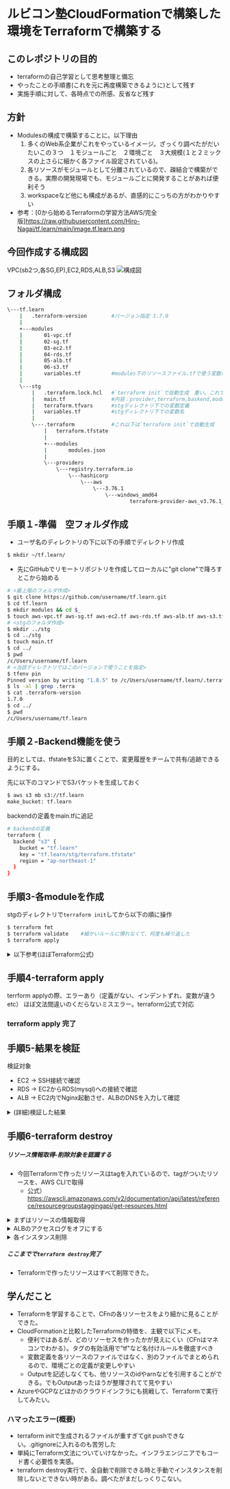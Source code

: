 # ルビコン塾CloudFormationで構築した環境をTerraformで構築する


## このレポジトリの目的

* terraformの自己学習として思考整理と備忘
* やったことの手順書(これを元に再度構築できるように)として残す
* 実施手順に対して、各時点での所感、反省など残す

## 方針
* Modulesの構成で構築することに。以下理由
   1. 多くのWeb系企業がこれをやっているイメージ。ざっくり調べたがだいたいこの３つ　１モジュールごと　２環境ごと　３大規模(１と２ミックスの上さらに細かく各ファイル設定されている)。
   2. 各リソースがモジュールとして分離されているので、疎結合で構築ができる。実際の開発現場でも、モジュールごとに開発することがあれば便利そう
   3. workspaceなど他にも構成があるが、直感的にこっちの方がわかりやすい
* 参考：[0から始めるTerraformの学習方法AWS/完全版]https://raw.githubusercontent.com/Hiro-Nagai/tf.learn/main/image.tf.learn.png

## 今回作成する構成図
VPC(sb2つ,各SG,EP),EC2,RDS,ALB,S3
![構成図](https://raw.githubusercontent.com/Hiro-Nagai/tf.learn/main/image.tf.learn.png)

## フォルダ構成

```bash
\---tf.learn
    |   .terraform-version        #バージョン指定 1.7.0
    |
    +---modules
    |       01-vpc.tf
    |       02-sg.tf
    |       03-ec2.tf
    |       04-rds.tf
    |       05-alb.tf
    |       06-s3.tf
    |       variables.tf          #modules下のリソースファイル.tfで使う変数の中身を記述
    |
    \---stg
        |   .terraform.lock.hcl   #`terraform init`で自動生成　重い。これでハマった
        |   main.tf               #内容：provider,terraform,baskend,modules各ブロック＋modulesで使う変数
        |   terraform.tfvars      #stgディレクトリ下での変数定義
        |   variables.tf          #stgディレクトリ下での変数名
        |
        \---.terraform            #これ以下は`terraform init`で自動生成
            |   terraform.tfstate
            |
            +---modules
            |       modules.json
            |
            \---providers
                \---registry.terraform.io
                    \---hashicorp
                        \---aws
                            \---3.76.1
                                \---windows_amd64
                                        terraform-provider-aws_v3.76.1_x5.exe


```

## 手順１-準備　空フォルダ作成

* ユーザ名のディレクトリの下に以下の手順でディレクトリ作成
```bash
$ mkdir ~/tf.learn/
```
* 先にGitHubでリモートリポジトリを作成してローカルに"git clone"で降ろすとこから始める
```bash
# <最上階のフォルダ作成>
$ git clone https://github.com/username/tf.learn.git
$ cd tf.learn
$ mkdir modules && cd $_
$ touch aws-vpc.tf aws-sg.tf aws-ec2.tf aws-rds.tf aws-alb.tf aws-s3.tf variables.tf
# <stgのフォルダ作成>
$ mkdir ../stg
$ cd ../stg
$ touch main.tf
$ cd ../
$ pwd
/c/Users/username/tf.learn
# <当該ディレクトリではこのバージョンで使うことを指定>
$ tfenv pin 
Pinned version by writing "1.8.5" to /c/Users/username/tf.learn/.terraform-version
$ ls -al | grep .terra
$ cat .terraform-version
1.7.0
$ cd ../
$ pwd
/c/Users/username/tf.learn
```


## 手順２-Backend機能を使う
目的としては、tfstateをS3に置くことで、変更履歴をチームで共有/追跡できるようにする。

先に以下のコマンドでS3バケットを生成しておく
```bash
$ aws s3 mb s3://tf.learn
make_bucket: tf.learn
```
backendの定義をmain.tfに追記
```bash
# backendの定義
terraform {
  backend "s3" {
    bucket = "tf.learn"
    key = "tf.learn/stg/terraform.tfstate"
    region = "ap-northeast-1"
  }
}
```


## 手順3-各moduleを作成
stgのディレクトリで`terraform init`してから以下の順に操作
```bash
$ terraform fmt
$ terraform validate    #細かいルールに慣れなくて、何度も繰り返した
$ terraform apply
```


<details><summary>以下参考(ほぼTerraform公式)</summary>

### main.tfを編集
#### module構成の参考記事
わかりやすかったものをピックアップして以下にメモ
* https://dev.classmethod.jp/articles/directory-layout-bestpractice-in-terraform/
* https://qiita.com/reireias/items/253529c889cafb3fa4c7


### vpc.tfを編集
#### 参考記事
* [【Terraform入門】AWSのVPCとEC2を構築してみる](https://kacfg.com/terraform-vpc-ec2/)
* 公式doc
  * https://kacfg.com/terraform-vpc-ec2/
  * https://registry.terraform.io/providers/hashicorp/aws/latest/docs/resources/subnet
  * https://registry.terraform.io/providers/hashicorp/aws/latest/docs/resources/internet_gateway
  * https://registry.terraform.io/providers/hashicorp/aws/latest/docs/resources/internet_gateway_attachment
  * 
  * https://registry.terraform.io/providers/hashicorp/aws/latest/docs/resources/route_table
    * Routeととしてのresource記載は不要で、RouteTableのresource内部にrouteの内容を記述できる
  * https://registry.terraform.io/providers/hashicorp/aws/latest/docs/resources/route_table_association

### sg.tfを編集
#### 参考記事
* https://dev.classmethod.jp/articles/terraform-security-group/
* https://beyondjapan.com/blog/2022/10/terraform-how-to-use-security-group/
* 公式
  * https://registry.terraform.io/providers/hashicorp/aws/latest/docs/resources/security_group
  * https://registry.terraform.io/providers/hashicorp/aws/latest/docs/resources/security_group_rule
    * 特にRDS用のセキュリティグループのインバウンドルールにおけるソースをEC2用のセキュリティグループIDにするという方法の参照として使いました。↓の参考記事も同様です。
* https://ohshige.hatenablog.com/entry/2019/11/11/190000
* https://qiita.com/suzuki0430/items/2dbd88dfb5ed53016914

### ec2.tfを編集
#### 参考記事
* https://zenn.dev/supersatton/articles/c87853cc5a3dbd
* https://qiita.com/okdyy75/items/73641a0247bae1fa7f31
* https://khasegawa.hatenablog.com/entry/2017/10/03/000000
* [[Terraform][CloudFormation]最新のAMI IDの取得方法](https://qiita.com/to-fmak/items/7623ee6e15249a4bcedd#:~:text=%E3%80%8CData%20Source%E3%80%8D%E3%81%A7%E6%9C%80%E6%96%B0%E3%81%AE,AMI%E3%82%92%E5%8F%96%E5%BE%97%E3%81%A7%E3%81%8D%E3%81%BE%E3%81%99%E3%80%82)
* 公式
  * https://registry.terraform.io/providers/hashicorp/aws/latest/docs/data-sources/instance

### rds.tfを編集
#### 参考記事
* https://zenn.dev/suganuma/articles/fe14451aeda28f
* https://tech.isid.co.jp/entry/terraform_manage_master_user_password
* https://zenn.dev/yumemi_inc/articles/081b0190db8260
* 公式
  * https://registry.terraform.io/providers/hashicorp/aws/latest/docs/resources/db_subnet_group
  * https://registry.terraform.io/providers/hashicorp/aws/latest/docs/data-sources/ssm_parameter
  * https://registry.terraform.io/providers/hashicorp/aws/latest/docs/resources/db_instance

### alb.tfとs3.tfを編集
#### 参考記事
* https://katsuya-place.com/terraform-elb-basic/
* https://cloud5.jp/terraform-alb/
* https://y-ohgi.com/introduction-terraform/handson/alb/
* 公式
  * https://registry.terraform.io/providers/hashicorp/aws/latest/docs/resources/lb
  * https://www.terraform.io/docs/providers/aws/r/lb_listener.html
  * https://registry.terraform.io/providers/hashicorp/aws/latest/docs/resources/s3_bucket

</details>


## 手順4-terraform apply
terrform applyの際、エラーあり（定義がない、インデントずれ、変数が違うetc）
ほぼ文法間違いのくだらないミスエラー。terraform公式で対応


### terraform apply 完了

## 手順5-結果を検証
検証対象
  - EC2  →   SSH接続で確認
  - RDS  →   EC2からRDS(mysql)への接続で確認
  - ALB  →   EC2内でNginx起動させ、ALBのDNSを入力して確認

<details><summary>(詳細)検証した結果</summary>

#### SSH接続
22ポートの記述もれあり。02-sg.tfの"sg_ec2"に以下追記

```bash
    ingress {
    from_port   = 22
    to_port     = 22
    protocol    = "tcp"
    cidr_blocks = ["0.0.0.0/0"]
  }
```
マネコン画面EC2→keypairにて発行
.sshにDLしたKeyPairファイル入れて以下実行

```bash
ssh -i ~/.ssh/(KeyPair).pem ec2-user@(Public IPv4 DNS).ap-northeast-1.compute.amazonaws.com
```
※今回はEIPを使っていないので”Public IPv4 DNS”はEC2起動ごとに変化するので注意

#### RDS接続＆Nginx起動確認
```bash
#　※EC2接続状態で
#　<RDS接続確認>
$ sudo yum update
$ sudo yum install mysql
$ mysql -u admin -p -h (RDSのエンドポイント)
#Parameter Storeに保管しているパスワードを入力
Welcome to the MariaDB monitor.  Commands end with ; or \g.
Your MySQL connection id is 21
Server version: 8.0.33 Source distribution
Copyright (c) 2000, 2018, Oracle, MariaDB Corporation Ab and others.

Type 'help;' or '\h' for help. Type '\c' to clear the current input statement.

MySQL [(none)]> exit
Bye
#　<Nginx起動>
$ amazon-linux-extras list | grep nginx
$ sudo amazon-linux-extras install nginx1
$ nginx -v
nginx version: nginx/1.22.1
$ sudo systemctl start nginx
$ sudo systemctl status nginx
$ sudo systemctl enable nginx
$ systemctl is-enabled nginx
#　<ALB動作確認>
$ curl http://alb-tf-*********.ap-northeast-1.elb.amazonaws.com/(DNS name)
<!DOCTYPE html>
<html>
<head>
<title>Welcome to nginx!</title>
<style>
html { color-scheme: light dark; }
body { width: 35em; margin: 0 auto;
font-family: Tahoma, Verdana, Arial, sans-serif; }
</style>
</head>
<body>
<h1>Welcome to nginx!</h1>
<p>If you see this page, the nginx web server is successfully installed and
working. Further configuration is required.</p>

<p>For online documentation and support please refer to
<a href="http://nginx.org/">nginx.org</a>.<br/>
Commercial support is available at
<a href="http://nginx.com/">nginx.com</a>.</p>

<p><em>Thank you for using nginx.</em></p>
</body>
</html>
$ exit
```

</details>


## 手順6-terraform destroy
##### リソース情報取得-削除対象を認識する
* 今回Terraformで作ったリソースはtagを入れているので、tagがついたリソースを、AWS CLIで取得
  * 公式）https://awscli.amazonaws.com/v2/documentation/api/latest/reference/resourcegroupstaggingapi/get-resources.html

<details><summary>まずはリソースの情報取得</summary>

https://docs.aws.amazon.com/cli/latest/reference/resourcegroupstaggingapi/get-resources.html
```bash
$ aws resourcegroupstaggingapi get-resources --no-paginate --region ap-northeast-1 \
--tag-filters Key=Name,\
Values=terraform-stg,terraform-stg-public-1a-sn,terraform-stg-public-1c-sn
```
取得した値は以下（多いので抜粋）※イメージ湧かせるために抜粋だけでも記載
```json
        {
            "ResourceARN": "arn:aws:ec2:ap-northeast-1:************:route-table/rtb-0b42571d2f38c6100",
            "Tags": [
                {
                    "Key": "Name",
                    "Value": "terraform-stg-rt"
                }
            ]
        },
        {
            "ResourceARN": "arn:aws:ec2:ap-northeast-1:************:security-group/sg-0a623d83ccb77cd23",
            "Tags": [
                {
                    "Key": "Name",
                    "Value": "terraform-stg-sg"
                }
            ]
        },

```
</details>



<details><summary>ALBのアクセスログをオフにする</summary>
ALBのアクセスログがS3バケットに過剰に溜まる。まずは、ログの蓄積を解除する。

https://docs.aws.amazon.com/cli/latest/reference/elbv2/modify-load-balancer-attributes.html
```bash
aws elbv2 modify-load-balancer-attributes --load-balancer-arn arn:aws:elasticloadbalancing:ap-northeast-1:************:loadbalancer/app/alb-tf/036cf7d537523dd9 --attributes Key=access_logs.s3.enabled,Value=false
```
※「**********」はarn伏せ字


以下のように返され、マネコンでもアクセスログがオフになっている。ALBの「Attributes属性」情報で他パラメータも含めて返っている。
```json
{
    "Attributes": [
        {
            "Key": "access_logs.s3.enabled",
            "Value": "false"  //オフになっています
        },
        {
            "Key": "access_logs.s3.bucket",
            "Value": "s3-alb-log-tf"
        },
        {
            "Key": "access_logs.s3.prefix",
            "Value": ""
        },
        {
            "Key": "idle_timeout.timeout_seconds",
            "Value": "60"
        },
        {
            "Key": "deletion_protection.enabled",
            "Value": "false"
        },
        {
            "Key": "routing.http2.enabled",
            "Value": "true"
        },
        {
            "Key": "routing.http.drop_invalid_header_fields.enabled",
            "Value": "false"
        },
        {
            "Key": "routing.http.xff_client_port.enabled",
            "Value": "false"
        },
        {
            "Key": "routing.http.preserve_host_header.enabled",
            "Value": "false"
        },
        {
            "Key": "routing.http.xff_header_processing.mode",
            "Value": "append"
        },
        {
            "Key": "load_balancing.cross_zone.enabled",
            "Value": "true"
        },
        {
            "Key": "routing.http.desync_mitigation_mode",
            "Value": "defensive"
        },
        {
            "Key": "waf.fail_open.enabled",
            "Value": "false"
        },
        {
            "Key": "routing.http.x_amzn_tls_version_and_cipher_suite.enabled",
            "Value": "false"
        },
        {
            "Key": "connection_logs.s3.enabled",
            "Value": "false"
        },
        {
            "Key": "connection_logs.s3.bucket",
            "Value": ""
        },
        {
            "Key": "connection_logs.s3.prefix",
            "Value": ""
        }
    ]
}
```


##### ALBのアクセスログ用のS3バケット内を空にする
```bash
$ aws s3 rm s3://s3-alb-log-tf --recursive
```
</details>



<details><summary>各インスタンス削除</summary>

##### VPC内にあるEC2インスタンスを削除
* 公式）https://docs.aws.amazon.com/cli/latest/reference/ec2/terminate-instances.html
* https://blog.serverworks.co.jp/2020/01/10/000000
```bash
$ aws ec2 terminate-instances --instance-ids i-0791f5b3652cd1e1e
#以下の通り返される
{
    "TerminatingInstances": [
        {
            "CurrentState": {
                "Code": 32,
                "Name": "shutting-down"
            },
            "InstanceId": "i-0791f5b3652cd1e1e",
            "PreviousState": {
                "Code": 16,
                "Name": "running"
            }
        }
    ]
}
```

##### VPC内にあるRDSインスタンスを削除
公式）https://docs.aws.amazon.com/ja_jp/AmazonRDS/latest/UserGuide/USER_DeleteInstance.html
https://qiita.com/tcsh/items/d7ca66fe8251f865c668
```bash
aws rds delete-db-instance \
    --db-instance-identifier terraform-20240105055854660100000002 \
    --skip-final-snapshot \
    --delete-automated-backups
#以下の通り返される
{
    "DBInstance": {
        "DBInstanceIdentifier": "terraform-20240105055854660100000002",
        "DBInstanceClass": "db.t3.micro",
        "Engine": "mysql",
        "DBInstanceStatus": "deleting",
        "MasterUsername": "admin",
        "Endpoint": {
            "Address": "terraform-20240105055854660100000002.c7nzmtxyau6j.ap-northeast-1.rds.amazonaws.com",
            "Port": 3306,
            "HostedZoneId": "Z24O6O9L7SGTNB"
        },
        "AllocatedStorage": 10,
        "InstanceCreateTime": "2024-01-05T06:02:01.112Z",
        "PreferredBackupWindow": "15:01-15:31",
        "BackupRetentionPeriod": 0,
        "DBSecurityGroups": [],
        "VpcSecurityGroups": [
            {
                "VpcSecurityGroupId": "sg-00dbf655578e404fc",
                "Status": "active"
            }
        ],
        "DBParameterGroups": [
            {
                "DBParameterGroupName": "default.mysql8.0",
                "ParameterApplyStatus": "in-sync"
            }
        ],
        "AvailabilityZone": "ap-northeast-1c",
        "DBSubnetGroup": {
            "DBSubnetGroupName": "dbsng_tf",
            "DBSubnetGroupDescription": "Managed by Terraform",
            "VpcId": "vpc-0b2521d9a5e690b70",
            "SubnetGroupStatus": "Complete",
            "Subnets": [
                {
                    "SubnetIdentifier": "subnet-01f2b56b3b0e50b82",
                    "SubnetAvailabilityZone": {
                        "Name": "ap-northeast-1a"
                    },
                    "SubnetOutpost": {},
                    "SubnetStatus": "Active"
                },
                {
                    "SubnetIdentifier": "subnet-0f82d6778caf3a507",
                    "SubnetAvailabilityZone": {
                        "Name": "ap-northeast-1c"
                    },
                    "SubnetOutpost": {},
                    "SubnetStatus": "Active"
                }
            ]
        },
        "PreferredMaintenanceWindow": "thu:17:09-thu:17:39",
        "PendingModifiedValues": {},
        "MultiAZ": false,
        "EngineVersion": "8.0.33",
        "AutoMinorVersionUpgrade": true,
        "ReadReplicaDBInstanceIdentifiers": [],
        "LicenseModel": "general-public-license",
        "OptionGroupMemberships": [
            {
                "OptionGroupName": "default:mysql-8-0",
                "Status": "in-sync"
            }
        ],
        "PubliclyAccessible": false,
        "StorageType": "gp2",
        "DbInstancePort": 0,
        "StorageEncrypted": false,
        "DbiResourceId": "db-55UM2BIVUVOLVMKO4VIWSWDLSA",
        "CACertificateIdentifier": "",
        "DomainMemberships": [],
        "CopyTagsToSnapshot": false,
        "MonitoringInterval": 0,
        "DBInstanceArn": "arn:aws:rds:ap-northeast-1:************:db:terraform-20240105055854660100000002",
        "IAMDatabaseAuthenticationEnabled": false,
        "PerformanceInsightsEnabled": false,
        "DeletionProtection": false,
        "AssociatedRoles": [],
        "TagList": [
            {
                "Key": "Name",
                "Value": "20240105-terraform-stage"
            }
        ],
        "CustomerOwnedIpEnabled": false,
        "BackupTarget": "region",
        "NetworkType": "IPV4",
        "StorageThroughput": 0,
        "DedicatedLogVolume": false
    }
}
```
</details>




##### ここまでで`terraform destroy`完了
* Terraformで作ったリソースはすべて削除できた。




## 学んだこと
* Terraformを学習することで、CFnの各リソーセスをより細かに見ることができた。
* CloudFormationと比較したTerraformの特徴を、主観で以下にメモ。
  * 便利ではあるが、どのリソーセスを作ったかが見えにくい（CFnはマネコンでわかる）。タグの有効活用で"tf"など名付けルールを徹底すべき
  * 変数定義を各リソースのファイルではなく、別のファイルでまとめられるので、環境ごとの定義が変更しやすい
  * Outputを記述しなくても、他リソースのidやarnなどを引用することができる。でもOutputあったほうが整理されてて見やすい
* AzureやGCPなどほかのクラウドインフラにも挑戦して、Terraformで実行してみたい。

### ハマったエラー(概要)
- terraform initで生成されるファイルが重すぎてgit pushできない。.gitignoreに入れるのも苦労した
- 単純にTerraform文法についていけなかった。インフラエンジニアでもコード書く必要性を実感。
- terraform destroy実行で、全自動で削除できる時と手動でインスタンスを削除しないとできない時がある。調べたがまだしっくりこない。


